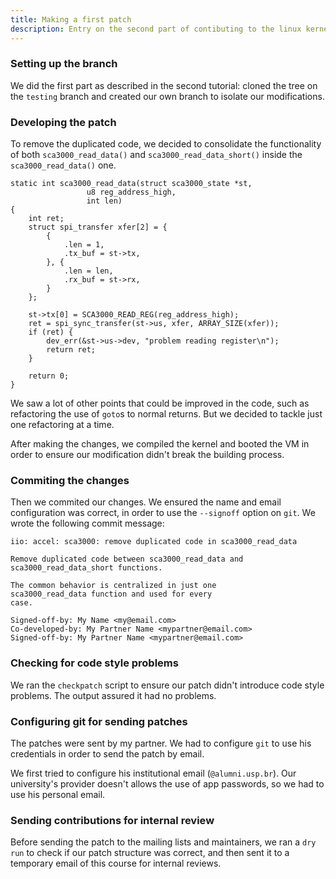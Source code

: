 ```yaml
---
title: Making a first patch
description: Entry on the second part of contibuting to the linux kernel.
---
```


### Setting up the branch

We did the first part as described in the second tutorial: cloned the tree on the `testing` branch and created our own branch to isolate
our modifications.

### Developing the patch

To remove the duplicated code, we decided to consolidate the functionality of both `sca3000_read_data()` and `sca3000_read_data_short()` inside
the `sca3000_read_data()` one.

```
static int sca3000_read_data(struct sca3000_state *st,
                 u8 reg_address_high,
                 int len)
{
    int ret;
    struct spi_transfer xfer[2] = {
        {
            .len = 1,
            .tx_buf = st->tx,
        }, {
            .len = len,
            .rx_buf = st->rx,
        }
    };

    st->tx[0] = SCA3000_READ_REG(reg_address_high);
    ret = spi_sync_transfer(st->us, xfer, ARRAY_SIZE(xfer));
    if (ret) {
        dev_err(&st->us->dev, "problem reading register\n");
        return ret;
    }

    return 0;
}
```

We saw a lot of other points that could be improved in the code, such as refactoring the use of `goto`s to normal returns. But we decided to tackle
just one refactoring at a time.

After making the changes, we compiled the kernel and booted the VM in order to ensure our modification didn't break the building process.

### Commiting the changes

Then we commited our changes. We ensured the name and email configuration was correct, in order to use the `--signoff` option on `git`. We wrote the 
following commit message: 
```
iio: accel: sca3000: remove duplicated code in sca3000_read_data

Remove duplicated code between sca3000_read_data and
sca3000_read_data_short functions.

The common behavior is centralized in just one
sca3000_read_data function and used for every
case.

Signed-off-by: My Name <my@email.com>
Co-developed-by: My Partner Name <mypartner@email.com>
Signed-off-by: My Partner Name <mypartner@email.com>
```

### Checking for code style problems

We ran the `checkpatch` script to ensure our patch didn't introduce code style problems. The output assured it had no problems.

### Configuring git for sending patches

The patches were sent by my partner. We had to configure `git` to use his credentials in order to send the patch by email.

We first tried to configure his institutional email (`@alumni.usp.br`). Our university's provider doesn't allows the use of 
app passwords, so we had to use his personal email.

### Sending contributions for internal review

Before sending the patch to the mailing lists and maintainers, we ran a `dry run` to check if our patch structure was correct,
and then sent it to a temporary email of this course for internal reviews.